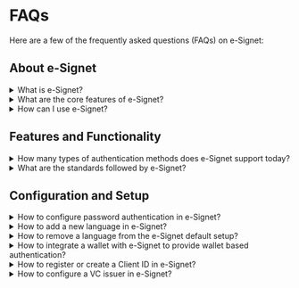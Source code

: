 # FAQs

Here are a few of the frequently asked questions (FAQs) on e-Signet:

## About e-Signet

<details>

<summary>What is e-Signet?</summary>



</details>

<details>

<summary>What are the core features of e-Signet?</summary>

The core features of e-Signet are available [here](../overview/features/).

</details>

<details>

<summary>How can I use e-Signet?</summary>

Based on the type of entity, such as an ID system, a relying party, or a digital wallet, you can integrate with e-Signet. For more details, go through our [integration guide](../integration-guides/).

If you looking at trying out e-Signet right away, then you can use our sandbox for testing. Please go through our [Try it out section](../try-it-out/) for more details.

</details>

## Features and Functionality

<details>

<summary>How many types of authentication methods does e-Signet support today?</summary>

The types of authentication methods supported by e-Signet are [available here](../overview/features/#support-for-various-authentication-modalities).

</details>

<details>

<summary>What are the standards followed by e-Signet?</summary>

The standards followed by e-Signet are [listed here](../overview/principles/#open-standards).

</details>

## Configuration and Setup

<details>

<summary>How to configure password authentication in e-Signet?</summary>



</details>

<details>

<summary>How to add a new language in e-Signet?</summary>

**Adding a new language for local e-Signet setup**

1. Go to your e-Signet project and then open the folder\
   `oidc-ui >> public >> locales`
2.  Create a language JSON file&#x20;

    There will be a file name _en.json_ copy that file and rename it with your new language i.e for French _fr.json_ , after that you can the value of all keys in your new language by doing this you will have a json file ith key-value pair of your desired language.
3. Update `default.json` file\
   After that you have to add your new language’s json file detail in _default.json_ file, so that it can be parse and the new language can be shown in the ui, like below. You have to add the 2 letter code of the language in languages\_2Letters, similar with the filename, with name of the language in that language. After that if your language is written from right to left then add 2 letter language code in rtlLanguages array, at the end map your 3 letter language code with two letter language code in langCodeMapping.

```json
{
  "languages_2Letters": {
    "en": "English",
    "ar": "عربى",
    "LANGUAGE_CODE_IN_ISO-639-1": "LANGUAGE VALUE"
  },
  // Add the language as per ISO 639 in rtlLanguages for RTL
  "rtlLanguages": ["ar"],
  "langCodeMapping": {
    "eng": "en",
    "ara": "ar",
    "LANGUAGE_CODE_IN_ISO-639-2": "LANGUAGE_CODE_IN_ISO-639-1"
  }
}
```

\


Please follow the 2 letter & 3 letter code of any language given in the below link

[https://www.loc.gov/standards/iso639-2/php/English\_list.p](https://www.loc.gov/standards/iso639-2/php/English\_list.php)

</details>

<details>

<summary>How to remove a language from the e-Signet default setup?</summary>



</details>

<details>

<summary>How to integrate a wallet with e-Signet to provide wallet based authentication? </summary>



</details>

<details>

<summary>How to register or create a Client ID in e-Signet?</summary>



</details>

<details>

<summary>How to configure a VC issuer in e-Signet?</summary>



</details>
